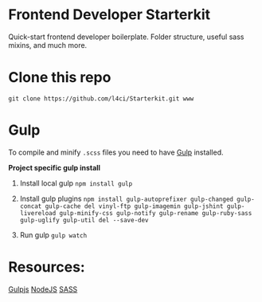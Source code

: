# Frontend Developer Starterkit
Quick-start frontend developer boilerplate. Folder structure, useful sass mixins, and much more.

# Clone this repo
`git clone https://github.com/l4ci/Starterkit.git www`

# Gulp
To compile and minify `.scss` files you need to have [Gulp](http://gulpjs.com/) installed.

**Project specific gulp install**

1. Install local gulp
`npm install gulp`

2. Install gulp plugins
`npm install gulp-autoprefixer gulp-changed gulp-concat gulp-cache del vinyl-ftp gulp-imagemin gulp-jshint gulp-livereload gulp-minify-css gulp-notify gulp-rename gulp-ruby-sass gulp-uglify gulp-util del --save-dev`

3. Run gulp
`gulp watch`

# Resources:
[Gulpjs](http://gulpjs.com/)
[NodeJS](http://nodejs.org/)
[SASS](http://sass-lang.com/)
